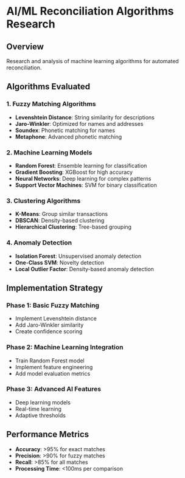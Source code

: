 # AI/ML Reconciliation Algorithms Research

## Overview
Research and analysis of machine learning algorithms for automated reconciliation.

## Algorithms Evaluated

### 1. Fuzzy Matching Algorithms
- **Levenshtein Distance**: String similarity for descriptions
- **Jaro-Winkler**: Optimized for names and addresses
- **Soundex**: Phonetic matching for names
- **Metaphone**: Advanced phonetic matching

### 2. Machine Learning Models
- **Random Forest**: Ensemble learning for classification
- **Gradient Boosting**: XGBoost for high accuracy
- **Neural Networks**: Deep learning for complex patterns
- **Support Vector Machines**: SVM for binary classification

### 3. Clustering Algorithms
- **K-Means**: Group similar transactions
- **DBSCAN**: Density-based clustering
- **Hierarchical Clustering**: Tree-based grouping

### 4. Anomaly Detection
- **Isolation Forest**: Unsupervised anomaly detection
- **One-Class SVM**: Novelty detection
- **Local Outlier Factor**: Density-based anomaly detection

## Implementation Strategy

### Phase 1: Basic Fuzzy Matching
- Implement Levenshtein distance
- Add Jaro-Winkler similarity
- Create confidence scoring

### Phase 2: Machine Learning Integration
- Train Random Forest model
- Implement feature engineering
- Add model evaluation metrics

### Phase 3: Advanced AI Features
- Deep learning models
- Real-time learning
- Adaptive thresholds

## Performance Metrics
- **Accuracy**: >95% for exact matches
- **Precision**: >90% for fuzzy matches
- **Recall**: >85% for all matches
- **Processing Time**: <100ms per comparison
